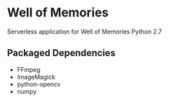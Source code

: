 # Well of Memories #

Serverless application for Well of Memories
Python 2.7

## Packaged Dependencies ##
* FFmpeg
* ImageMagick
* python-opencv
* numpy
